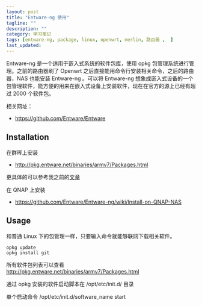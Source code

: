 ```yaml
---
layout: post
title: "Entware-ng 使用"
tagline: ""
description: ""
category: 学习笔记
tags: [entware-ng, package, linux, openwrt, merlin, 路由器 ,  ]
last_updated:
---
```


Entware-ng 是一个适用于嵌入式系统的软件包库，使用 opkg 包管理系统进行管理。之前的路由器刷了 Openwrt 之后直接能用命令行安装相关命令，之后的路由器，NAS 也能安装 Entware-ng 。可以将 Entware-ng 想象成嵌入式设备的一个包管理软件，能方便的用来在嵌入式设备上安装软件，现在在官方的源上已经有超过 2000 个软件包。

相关网址：

- <https://github.com/Entware/Entware>

## Installation

在群晖上安装

- <http://pkg.entware.net/binaries/armv7/Packages.html>

更具体的可以参考我之前的[文章](/post/2018/06/qnap-install-qpkg-from-command-line.html)

在 QNAP 上安装

- <https://github.com/Entware/Entware-ng/wiki/Install-on-QNAP-NAS>

## Usage

和普通 Linux 下的包管理一样，只要输入命令就能够联网下载相关软件。

    opkg update
    opkg install git

所有软件包列表可以查看 <http://pkg.entware.net/binaries/armv7/Packages.html>

通过 opkg 安装的软件启动脚本在 /opt/etc/init.d/ 目录

单个启动命令 /opt/etc/init.d/software_name start

